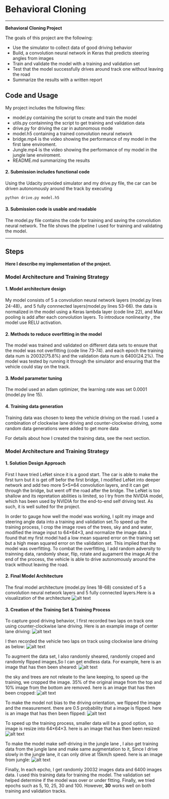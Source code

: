 
# **Behavioral Cloning** 

---

**Behavioral Cloning Project**

The goals of this project are the following:
* Use the simulator to collect data of good driving behavior
* Build, a convolution neural network in Keras that predicts steering angles from images
* Train and validate the model with a training and validation set
* Test that the model successfully drives around track one without leaving the road
* Summarize the results with a written report

## Code and Usage

My project includes the following files:
* model.py containing the script to create and train the model
* utils.py containning the script to get training and validation data
* drive.py for driving the car in autonomous mode
* model.h5 containing a trained convolution neural network 
* bridge.mp4 is the video showing the performance of my model in the first lane enviroment.
* Jungle.mp4 is the video showing the performance of my model in the jungle lane enviroment.
* README.md summarizing the results

#### 2. Submission includes functional code
Using the Udacity provided simulator and my drive.py file, the car can be driven autonomously around the track by executing 
```sh
python drive.py model.h5
```

#### 3. Submission code is usable and readable

The model.py file contains the code for training and saving the convolution neural network. The file shows the pipeline I used for training and validating the model.

---




## Steps
**Here I describe  my implementation of the project.**

### Model Architecture and Training Strategy

#### 1. Model architecture design

My model consists of 5 a convolution neural network layers (model.py lines 24-48)，and 5 fully connnected layers(model.py lines 53-66). the data is normalized in the model using a Keras lambda layer (code line 22), and Max pooling is add after each convolution layers. To introduce nonlinearity , the model use RELU activation.  


#### 2. Methods to reduce overfitting in the model

The model was trained and validated on different data sets to ensure that the model was not overfitting (code line 73-74). and each epoch the training data num is 20032(75.8%) and the validation data num is 6400(24.2%). The model was tested by running it through the simulator and ensuring that the vehicle could stay on the track.

#### 3. Model parameter tuning

The model used an adam optimizer, the learning rate was set 0.0001 (model.py line 15).

#### 4. Training data generation

Training data was chosen to keep the vehicle driving on the road. I used a combination of clockwise lane driving and counter-clockwise driving, some random data generations were added to get more data

For details about how I created the training data, see the next section. 



### Model Architecture and Training Strategy

#### 1. Solution Design Approach
First I have tried LeNet since it is a good start. The car is able to make the first turn but it is get off befor the first bridge, I modified LeNet into deeper network and add two more 5×5×64 convolution layers, and it can get through the bridge, but went off the road after the bridge. The LeNet is too shallow and its repretation abilities is limited, so I try from  the NVIDIA model, which has been used by NVIDIA for the end-to-end self driving test. As such, it is well suited for the project.

In order to gauge how well the model was working, I split my image and steering angle data into a training and validation set.To speed up the training process, I crop the image rows of the trees, sky and and water, modified the image input to 64×64×3, and normalize the image data. I found that my first model had a low mean squared error on the training set but a high mean squared error on the validation set. This implied that the model was overfitting. To combat the overfitting, I add random adversity to trainning data, randomly shear, flip, rotate and augament the image.At the end of the process, the vehicle is able to drive autonomously around the track without leaving the road.

[//]: # (Image References)

[image1]: ./examples/conv_architecture.png "Model Visualization"


#### 2. Final Model Architecture

The final model architecture (model.py lines 18-68) consisted of 5 a convolution neural network layers and 5 fully connected layers.Here is a visualization of the architecture 
![alt text][image1]

[image2]: ./examples/counter-clockwise.jpg "Counter-Clockwise Image"
[image3]: ./examples/clockwise.jpg "Clockwise Image"

#### 3. Creation of the Training Set & Training Process

To capture good driving behavior, I first recorded two laps on track one using counter-clockwise lane driving. Here is an example image of center lane driving:
![alt text][image2]

I then recorded the vehicle two laps on track using clockwise lane driving as below:
![alt text][image3]

[image4]: ./examples/sheared.png "sheared Image"
[image5]: ./examples/cropped.png "Cropped Image"
[image6]: ./examples/flipped.png "Flipped Image"
[image7]: ./examples/resized.png "Resized Image"
[image8]: ./examples/jungle.jpg "Jungle Image"

To augment the data set, I also randomly sheared, randomly croped and randomly flipped images,So I can get endless data. For example, here is an image that has then been sheared:
![alt text][image4]

the sky and trees are not releate to the lane keeping, to speed up the training, we cropped the image. 35% of the original image from the top and 10% image from the bottom are removed. here is an image that has then been cropped:
![alt text][image5]

To make the model not bias to the driving orientation, we flipped the image and the measurement. there are 0.5 probability that a image is flipped. here is an image that has then been flipped:
![alt text][image6]

To speed up the training process, smaller data will be a good option, so image is resize into 64×64×3. here is an image that has then been resized:
![alt text][image7]

To make the model make self-driving in the jungle lane , I also get training data from the jungle lane and make same augmentation to it, Since I drive slowly in the jungle lane, it can only drive at 15km/h speed. here is an image from jungle:
![alt text][image8]

Finally, In each epcho, I get randomly 20032 images data and 6400 images data. I used this training data for training the model. The validation set helped determine if the model was over or under fitting. 
Finally, we tried epochs  such as 5, 10, 25, 30 and 100. However, **30** works well on both training and validation tracks.
